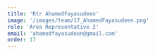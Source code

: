 ```yaml
---
title: 'Rtr AhamedFayasudeen'
image: '/images/team/17_AhamedFayasudeen.png'
role: 'Area Representative 2'
email: 'ahamedfayasudeen@gmail.com'
order: 17
---
```

